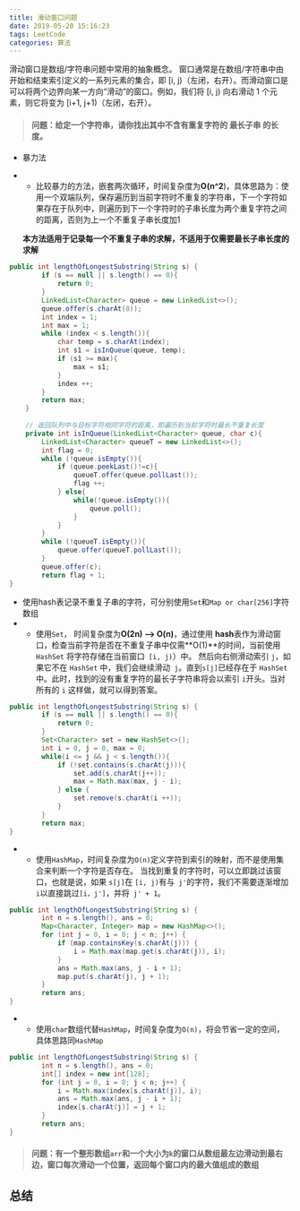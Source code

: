 ```yaml
---
title: 滑动窗口问题
date: 2019-05-20 15:16:23
tags: LeetCode
categories: 算法
---
```




滑动窗口是数组/字符串问题中常用的抽象概念。 窗口通常是在数组/字符串中由开始和结束索引定义的一系列元素的集合，即 [i, j)（左闭，右开）。而滑动窗口是可以将两个边界向某一方向“滑动”的窗口。例如，我们将 [i, j) 向右滑动 1 个元素，则它将变为 [i+1, j+1)（左闭，右开）。



> #### **问题**：给定一个字符串，请你找出其中不含有重复字符的 **最长子串** 的长度。

- 暴力法

- - 比较暴力的方法，嵌套两次循环，时间复杂度为**O(n^2**)，具体思路为：使用一个双端队列，保存遍历到当前字符时不重复的字符串，下一个字符如果存在于队列中，则遍历到下一个字符时的子串长度为两个重复字符之间的距离，否则为上一个不重复子串长度加1

  **本方法适用于记录每一个不重复子串的求解，不适用于仅需要最长子串长度的求解**

```java
public int lengthOfLongestSubstring(String s) {
        if (s == null || s.length() == 0){
            return 0;
        }
        LinkedList<Character> queue = new LinkedList<>();
        queue.offer(s.charAt(0));
        int index = 1;
        int max = 1;
        while (index < s.length()){
            char temp = s.charAt(index);
            int s1 = isInQueue(queue, temp);
            if (s1 >= max){
                max = s1;
            }
            index ++;
        }
        return max;
    }
    
    // 返回队列中与目标字符相同字符的距离，即遍历到当前字符时最长不重复长度
    private int isInQueue(LinkedList<Character> queue, char c){
        LinkedList<Character> queueT = new LinkedList<>();
        int flag = 0;
        while (!queue.isEmpty()){
            if (queue.peekLast()!=c){
                queueT.offer(queue.pollLast());
                flag ++;
            } else{
                while(!queue.isEmpty()){
                    queue.poll();
                }
            }
        }
        while (!queueT.isEmpty()){
            queue.offer(queueT.pollLast());
        }
        queue.offer(c);
        return flag + 1;
}
```

- 使用hash表记录不重复子串的字符，可分别使用`Set`和`Map or char[256]`字符数组
- - 使用`Set`， 时间复杂度为**O(2n) —> O(n)**，通过使用 **hash**表作为滑动窗口，检查当前字符是否在不重复子串中仅需**O(1)**的时间，当前使用 `HashSet` 将字符存储在当前窗口` [i, j)`）中。 然后向右侧滑动索引 `j`，如果它不在 `HashSet` 中，我们会继续滑动` j`。直到` s[j] `已经存在于 `HashSet` 中。此时，找到的没有重复字符的最长子字符串将会以索引 `i`开头。当对所有的 `i` 这样做，就可以得到答案。

```java
public int lengthOfLongestSubstring(String s) {
        if (s == null || s.length() == 0){
            return 0;
        }
        Set<Character> set = new HashSet<>();
        int i = 0, j = 0, max = 0;
        while(i <= j && j < s.length()){
            if (!set.contains(s.charAt(j))){
                set.add(s.charAt(j++));
                max = Math.max(max, j - i);
            } else {
                set.remove(s.charAt(i ++));
            }
        }
        return max;
}
```

- - 使用`HashMap`，时间复杂度为`O(n)`定义字符到索引的映射，而不是使用集合来判断一个字符是否存在。 当找到重复的字符时，可以立即跳过该窗口，也就是说，如果 `s[j]`在 `[i, j)`有与` j'`的字符，我们不需要逐渐增加` i`以直接跳过` [i，j'] `，并将` j' + 1`。

```java
public int lengthOfLongestSubstring(String s) {
        int n = s.length(), ans = 0;
        Map<Character, Integer> map = new HashMap<>();
        for (int j = 0, i = 0; j < n; j++) {
            if (map.containsKey(s.charAt(j))) {
                i = Math.max(map.get(s.charAt(j)), i);
            }
            ans = Math.max(ans, j - i + 1);
            map.put(s.charAt(j), j + 1);
        }
        return ans;
}
```

- - 使用`char`数组代替`HashMap`，时间复杂度为`O(n)`，将会节省一定的空间，具体思路同`HashMap`

```java
public int lengthOfLongestSubstring(String s) {
        int n = s.length(), ans = 0;
        int[] index = new int[128]; 
        for (int j = 0, i = 0; j < n; j++) {
            i = Math.max(index[s.charAt(j)], i);
            ans = Math.max(ans, j - i + 1);
            index[s.charAt(j)] = j + 1;
        }
        return ans;
}
```

> #### 问题：有一个整形数组`arr`和一个大小为`k`的窗口从数组最左边滑动到最右边，窗口每次滑动一个位置，返回每个窗口内的最大值组成的数组



## 总结

> 